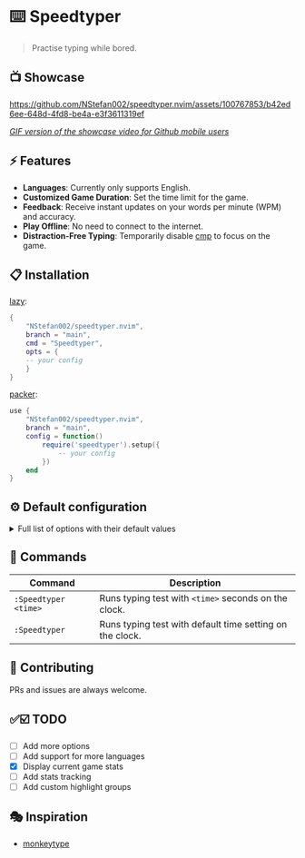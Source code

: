 # ⌨️ Speedtyper

>Practise typing while bored.

## 📺 Showcase

https://github.com/NStefan002/speedtyper.nvim/assets/100767853/b42ed6ee-648d-4fd8-be4a-e3f3611319ef


_[GIF version of the showcase video for Github mobile users](https://github.com/NStefan002/speedtyper.nvim/assets/100767853/207f0573-86f4-4d27-bf58-90d62a1a1b3e)_


## ⚡️ Features

- **Languages**: Currently only supports English.
- **Customized Game Duration**: Set the time limit for the game.
- **Feedback**: Receive instant updates on your words per minute (WPM) and accuracy.
- **Play Offline**: No need to connect to the internet. <!-- **_Coming soon:_** Online mode with a larger variety of words. -->
- **Distraction-Free Typing**: Temporarily disable [cmp](https://github.com/hrsh7th/nvim-cmp) to focus on the game.
<!-- - **Play Online and Offline**: Enjoy a broader word selection online, and still practice offline. -->

## 📋 Installation

[lazy](https://github.com/folke/lazy.nvim):

```lua
{
    "NStefan002/speedtyper.nvim",
    branch = "main",
    cmd = "Speedtyper",
    opts = {
    -- your config
    }
}
```

[packer](https://github.com/wbthomason/packer.nvim):

```lua
use {
    "NStefan002/speedtyper.nvim",
    branch = "main",
    config = function()
        require('speedtyper').setup({
            -- your config
        })
    end
}
```

## ⚙ Default configuration

<details>
<summary>Full list of options with their default values</summary>

```lua
{
    time = 30,
    window = {
        height = 0.15, -- integer grater than 0 or float in range (0, 1)
        width = 0.55, -- integer grater than 0 or float in range (0, 1)
        border = "rounded", -- "none" | "single" | "double" | "rounded" | "shadow" | "solid"
    }
    language = "en" -- currently only only supports English
}
```

</details>

## 🧰 Commands

|   Command   |         Description        |
|-------------|----------------------------|
|  `:Speedtyper <time>`  |     Runs typing test with `<time>` seconds on the clock.    |
|  `:Speedtyper`  |     Runs typing test with default time setting on the clock.    |

## 🤝 Contributing

PRs and issues are always welcome.

## ✅☑️ TODO

- [ ] Add more options
- [ ] Add support for more languages
- [x] Display current game stats
- [ ] Add stats tracking
- [ ] Add custom highlight groups

## 🎭 Inspiration

* [monkeytype](https://monkeytype.com/)
